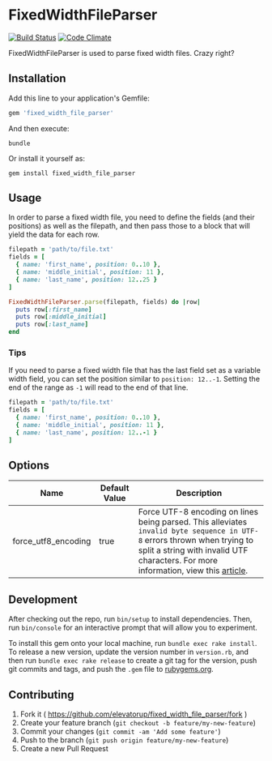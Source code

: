 # FixedWidthFileParser
[![Build Status](https://travis-ci.org/elevatorup/fixed_width_file_parser.svg?branch=master)](https://travis-ci.org/elevatorup/fixed_width_file_parser)
[![Code Climate](https://codeclimate.com/github/elevatorup/fixed_width_file_parser/badges/gpa.svg)](https://codeclimate.com/github/elevatorup/fixed_width_file_parser)

FixedWidthFileParser is used to parse fixed width files. Crazy right?

## Installation

Add this line to your application's Gemfile:

```ruby
gem 'fixed_width_file_parser'
```

And then execute:

```
bundle
```

Or install it yourself as:

```
gem install fixed_width_file_parser

```

## Usage

In order to parse a fixed width file, you need to define the fields (and their positions) as well as the filepath, and then pass those to a block that will yield the data for each row.

```ruby
filepath = 'path/to/file.txt'
fields = [
  { name: 'first_name', position: 0..10 },
  { name: 'middle_initial', position: 11 },
  { name: 'last_name', position: 12..25 }
]

FixedWidthFileParser.parse(filepath, fields) do |row|
  puts row[:first_name]
  puts row[:middle_initial]
  puts row[:last_name]
end
```

### Tips
If you need to parse a fixed width file that has the last field set as a variable width field, you can set the position similar to `position: 12..-1`. Setting the end of the range as `-1` will read to the end of that line.

```ruby
filepath = 'path/to/file.txt'
fields = [
  { name: 'first_name', position: 0..10 },
  { name: 'middle_initial', position: 11 },
  { name: 'last_name', position: 12..-1 }
]
```

## Options
|Name|Default Value|Description|
|---|---|---|
|force_utf8_encoding|true|Force UTF-8 encoding on lines being parsed. This alleviates `invalid byte sequence in UTF-8` errors thrown when trying to split a string with invalid UTF characters. For more information, view this [article](https://robots.thoughtbot.com/fight-back-utf-8-invalid-byte-sequences).|


## Development

After checking out the repo, run `bin/setup` to install dependencies. Then, run `bin/console` for an interactive prompt that will allow you to experiment.

To install this gem onto your local machine, run `bundle exec rake install`. To release a new version, update the version number in `version.rb`, and then run `bundle exec rake release` to create a git tag for the version, push git commits and tags, and push the `.gem` file to [rubygems.org](https://rubygems.org).

## Contributing

1. Fork it ( https://github.com/elevatorup/fixed_width_file_parser/fork )
2. Create your feature branch (`git checkout -b feature/my-new-feature`)
3. Commit your changes (`git commit -am 'Add some feature'`)
4. Push to the branch (`git push origin feature/my-new-feature`)
5. Create a new Pull Request
